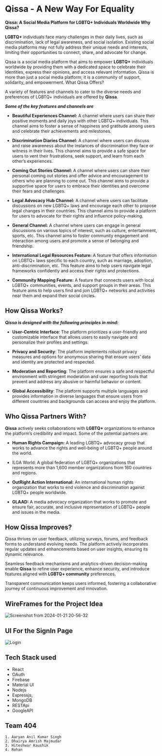 
# Qissa - A New Way For Equality

**Qissa: A Social Media Platform for LGBTQ+ Individuals Worldwide
Why Qissa?**

**LGBTQ+** individuals face many challenges in their daily lives, such as discrimination, lack of legal awareness, and social isolation. Existing social media platforms may not fully address their unique needs and interests, limiting their opportunities to connect, share, and advocate for change.


Qissa is a social media platform that aims to empower **LGBTQ+** individuals worldwide by providing them with a dedicated space to celebrate their identities, express their opinions, and access relevant information. Qissa is more than just a social media platform; it is a community of support, solidarity, and empowerment.
What Qissa Offers?


A variety of features and channels to cater to the diverse needs and preferences of LGBTQ+ individuals are offered by **Qissa**. 


***Some of the key features and channels are***

- **Beautiful Experiences Channel:** A channel where users can share their positive moments and daily joys with other LGBTQ+ individuals. This channel aims to foster a sense of happiness and gratitude among users and celebrate their achievements and milestones.

- **Discrimination Diaries Channel:** A channel where users can discuss and raise awareness about the instances of discrimination they face or witness in their lives. This channel aims to provide a safe space for users to vent their frustrations, seek support, and learn from each other’s experiences.

- **Coming Out Stories Channel:** A channel where users can share their personal coming out stories and offer advice and encouragement to others who are planning to come out. This channel aims to provide a supportive space for users to embrace their identities and overcome their fears and challenges.

- **Legal Advocacy Hub Channel:** A channel where users can facilitate discussions on new LGBTQ+ laws and encourage each other to propose legal changes in their countries. This channel aims to provide a platform for users to advocate for their rights and influence policy-making.

- **General Channel:** A channel where users can engage in general discussions on various topics of interest, such as culture, entertainment, sports, etc. This channel aims to foster community engagement and interaction among users and promote a sense of belonging and friendship.

- **International Legal Resources Feature:** A feature that offers information on LGBTQ+ laws specific to each country, such as marriage, adoption, anti-discrimination, etc. This feature aims to help users navigate legal frameworks confidently and access their rights and protections.

- **Community Mapping Feature:** A feature that connects users with local LGBTQ+ communities, events, and support groups in their areas. This feature aims to help users find and join LGBTQ+ networks and activities near them and expand their social circles.


## How Qissa Works?


***Qissa is designed with the following principles in mind:***

- **User-Centric Interface**: The platform prioritizes a user-friendly and customizable interface that allows users to easily navigate and personalize their profiles and settings.

- **Privacy and Security**: The platform implements robust privacy measures and options for anonymous sharing that ensure users’ data and identity are protected and respected.

- **Moderation and Reporting**: The platform ensures a safe and respectful environment with stringent moderation and user reporting tools that prevent and address any abusive or harmful behavior or content.

- **Global Accessibility**: The platform supports multiple languages and provides information in diverse languages that ensure users from different countries and backgrounds can access and enjoy the platform.

## Who Qissa Partners With?


**Qissa** actively seeks collaborations with **LGBTQ+** organizations to enhance the platform’s credibility and impact. Some of the potential partners are:

- **Human Rights Campaign:** A leading LGBTQ+ advocacy group that works to advance the rights and well-being of LGBTQ+ people around the world.

- ILGA World: A global federation of LGBTQ+ organizations that represents more than 1,600 member organizations from 160 countries and regions.

- **OutRight Action International:** An international human rights organization that works to end violence and discrimination against LGBTQ+ people worldwide.

- **GLAAD:** A media advocacy organization that works to promote and ensure fair, accurate, and inclusive representation of LGBTQ+ people and issues in the media.

## How Qissa Improves?

Qissa thrives on user feedback, utilizing surveys, forums, and feedback forms to understand evolving needs. The platform actively incorporates regular updates and enhancements based on user insights, ensuring its dynamic relevance. 

Seamless feedback mechanisms and analytics-driven decision-making enable **Qissa** to refine user experience, enhance security, and introduce features aligned with **LGBTQ+ community** preferences.

Transparent communication keeps users informed, fostering a collaborative journey of continuous improvement and innovation.

## WireFrames for the Project Idea
![Screenshot from 2024-01-21 20-56-32](https://github.com/404-GS-IIIT-Kota/Temp/assets/124715224/1df0e2be-baed-4b48-9aae-a9725112bc2c)

## UI For the SignIn Page
![Login](https://github.com/404-GS-IIIT-Kota/Temp/assets/124715224/275086f8-ad85-45c2-9032-c83f9af602de)


## Tech Stack used

- React
- OAuth
- Firebase
- Material UI
- Nodejs
- Expressjs,
- MongoDB
- RESTApi
- GoogleAPI

## Team 404

    1. Aaryan Anil Kumar Singh
    2. Dhairya Amrish Majmudar
    3. Hiteshwar Kaushik
    4. Rohan
